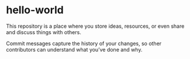 # hello-world
This repository is a place where you store ideas, resources, or even share and discuss things with others.

Commit messages capture the history of your changes, so other contributors can understand what you’ve done and why.
